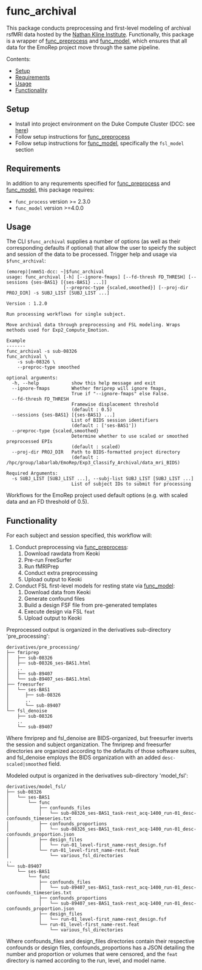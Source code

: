 # func_archival

This package conducts preprocessing and first-level modeling of archival rsfMRI data hosted by the [Nathan Kline Institute](http://fcon_1000.projects.nitrc.org/indi/enhanced/index.html). Functionally, this package is a wrapper of [func_preprocess](https://github.com/labarlab-emorep/func_preprocess) and [func_model](https://github.com/labarlab-emorep/func_model), which ensures that all data for the EmoRep project move through the same pipeline.

Contents:
* [Setup](#setup)
* [Requirements](#requirements)
* [Usage](#usage)
* [Functionality](#functionality)


## Setup
* Install into project environment on the Duke Compute Cluster (DCC: see [here](https://github.com/labarlab/conda_dcc#conda_dcc))
* Follow setup instructions for [func_preprocess](https://github.com/labarlab-emorep/func_preprocess?tab=readme-ov-file#setup)
* Follow setup instructions for [func_model](https://github.com/labarlab-emorep/func_model#setup), specifically the `fsl_model` section


## Requirements
In addition to any requrements specified for [func_preprocess](https://github.com/labarlab-emorep/func_preprocess) and [func_model](https://github.com/labarlab-emorep/func_model), this package requires:
* `func_process` version >= 2.3.0
* `func_model` version >=4.0.0


## Usage
The CLI `$func_archival` supplies a number of options (as well as their corresponding defaults if optional) that allow the user to speicfy the subject and session of the data to be processed. Trigger help and usage via `$func_archival`:

```
(emorep)[nmm51-dcc: ~]$func_archival
usage: func_archival [-h] [--ignore-fmaps] [--fd-thresh FD_THRESH] [--sessions {ses-BAS1} [{ses-BAS1} ...]]
                     [--preproc-type {scaled,smoothed}] [--proj-dir PROJ_DIR] -s SUBJ_LIST [SUBJ_LIST ...]

Version : 1.2.0

Run processing workflows for single subject.

Move archival data through preprocessing and FSL modeling. Wraps
methods used for Exp2_Compute_Emotion.

Example
-------
func_archival -s sub-08326
func_archival \
    -s sub-08326 \
    --preproc-type smoothed

optional arguments:
  -h, --help            show this help message and exit
  --ignore-fmaps        Whether fmriprep will ignore fmaps,
                        True if "--ignore-fmaps" else False.
  --fd-thresh FD_THRESH
                        Framewise displacement threshold
                        (default : 0.5)
  --sessions {ses-BAS1} [{ses-BAS1} ...]
                        List of BIDS session identifiers
                        (default : ['ses-BAS1'])
  --preproc-type {scaled,smoothed}
                        Determine whether to use scaled or smoothed preprocessed EPIs
                        (default : scaled)
  --proj-dir PROJ_DIR   Path to BIDS-formatted project directory
                        (default : /hpc/group/labarlab/EmoRep/Exp3_Classify_Archival/data_mri_BIDS)

Required Arguments:
  -s SUBJ_LIST [SUBJ_LIST ...], --subj-list SUBJ_LIST [SUBJ_LIST ...]
                        List of subject IDs to submit for processing

```
Workflows for the EmoRep project used default options (e.g. with scaled data and an FD threshold of 0.5).


## Functionality
For each subject and session specified, this workflow will:
1. Conduct preprocessing via [func_preprocess](https://github.com/labarlab-emorep/func_preprocess):
    1. Download rawdata from Keoki
    1. Pre-run FreeSurfer
    1. Run fMRIPrep
    1. Conduct extra preprocessing
    1. Upload output to Keoki
1. Conduct FSL first-level models for resting state via [func_model](https://github.com/labarlab-emorep/func_model):
    1. Download data from Keoki
    1. Generate confound files
    1. Build a design FSF file from pre-generated templates
    1. Execute design via FSL `feat`
    1. Upload output to Keoki

Preprocessed output is organized in the derivatives sub-directory 'pre_processing':

```
derivatives/pre_processing/
├── fmriprep
│   ├── sub-08326
│   ├── sub-08326_ses-BAS1.html
│   ..
│   ├── sub-89407
│   └── sub-89407_ses-BAS1.html
├── freesurfer
│   └── ses-BAS1
│      ├── sub-08326
│      ..
│      └── sub-89407
└── fsl_denoise
    ├── sub-08326
    ..
    └── sub-89407
```
Where fmriprep and fsl_denoise are BIDS-organized, but freesurfer inverts the session and subject organization. The fmriprep and freesurfer directories are organized according to the defaults of those software suites, and fsl_denoise employs the BIDS organization with an added `desc-scaled|smoothed` field.

Modeled output is organized in the derivatives sub-directory 'model_fsl':

```
derivatives/model_fsl/
├── sub-08326
│   └── ses-BAS1
│       └── func
│           ├── confounds_files
│           │   └── sub-08326_ses-BAS1_task-rest_acq-1400_run-01_desc-confounds_timeseries.txt
│           ├── confounds_proportions
│           │   └── sub-08326_ses-BAS1_task-rest_acq-1400_run-01_desc-confounds_proportion.json
│           ├── design_files
│           │   └── run-01_level-first_name-rest_design.fsf
│           └── run-01_level-first_name-rest.feat
│               └── various_fsl_directories
..
└── sub-89407
    └── ses-BAS1
        └── func
            ├── confounds_files
            │   └── sub-89407_ses-BAS1_task-rest_acq-1400_run-01_desc-confounds_timeseries.txt
            ├── confounds_proportions
            │   └── sub-89407_ses-BAS1_task-rest_acq-1400_run-01_desc-confounds_proportion.json
            ├── design_files
            │   └── run-01_level-first_name-rest_design.fsf
            └── run-01_level-first_name-rest.feat
                └── various_fsl_directories

```
Where confounds_files and design_files directories contain their respective confounds or design files, confounds_proportions has a JSON detailing the number and proportion or volumes that were censored, and the `feat` directory is named according to the run, level, and model name.
